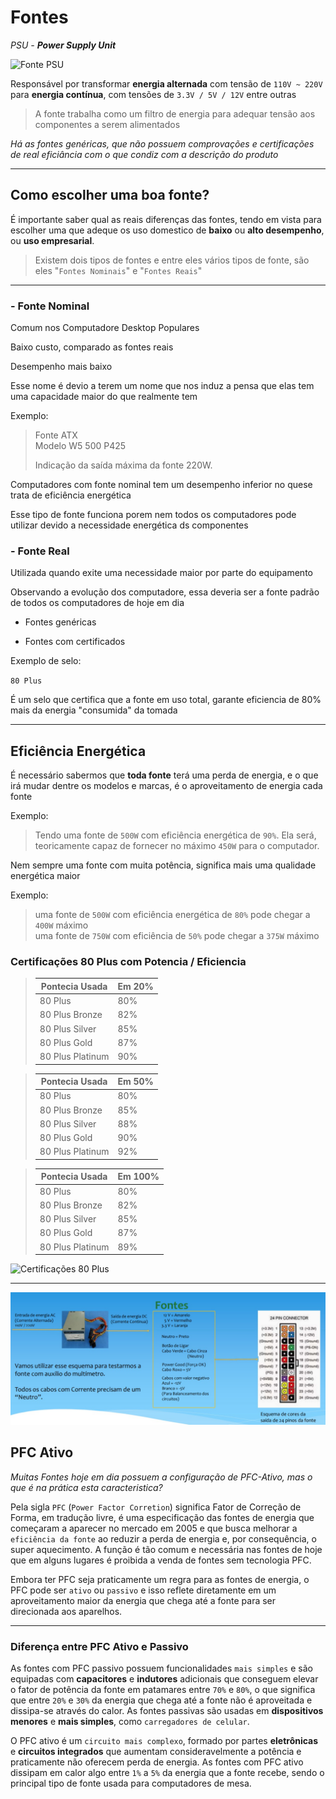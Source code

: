 # Fontes

*PSU - **Power Supply Unit***

![Fonte PSU](https://cdn.mos.cms.futurecdn.net/7ME636bQNGEGGrg5qEtWrK.jpg)

Responsável por transformar **energia alternada** com tensão de ``110V ~ 220V`` para **energia contínua**, com tensões de `3.3V / 5V / 12V` entre outras

> A fonte trabalha como um filtro de energia para adequar tensão aos componentes a serem alimentados

<em> Há as fontes genéricas, que não possuem comprovações e certificações de real eficiância com o que condiz com a descrição do produto</em>

---

## Como escolher uma boa fonte?

É importante saber qual as reais diferenças das fontes, tendo em vista para escolher uma que adeque os uso domestico de **baixo** ou **alto desempenho**, ou **uso empresarial**.

> Existem dois tipos de fontes e entre eles vários tipos de fonte, são eles "`Fontes Nominais`" e "`Fontes Reais`"

---

### - Fonte Nominal

  Comum nos Computadore Desktop Populares

  Baixo custo, comparado as fontes reais

  Desempenho mais baixo

Esse nome é devio a terem um nome que nos induz a pensa que elas tem uma capacidade maior do que realmente tem

Exemplo:

> Fonte ATX <br>
> Modelo W5 500 P425
> 
> Indicação da saída máxima da fonte 220W.

Computadores com fonte nominal tem um desempenho inferior no quese trata de eficiência energética

Esse tipo de fonte funciona porem nem todos os computadores pode utilizar devido a necessidade energética ds componentes

### - Fonte Real

Utilizada quando exite uma necessidade maior por parte do equipamento

Observando a evolução dos computadore, essa deveria ser a fonte padrão de todos os computadores de hoje em dia

- Fontes genéricas


- Fontes com certificados

Exemplo de selo:

``80 Plus``

É um selo que certifica que a fonte em uso total, garante eficiencia de 80% mais da energia "consumida" da tomada

---

## Eficiência Energética

É necessário sabermos que **toda fonte** terá uma perda de energia, e o que irá mudar dentre os modelos e marcas, é o aproveitamento de energia cada fonte 

Exemplo:

> Tendo uma fonte de `500W` com eficiência energética de `90%`. Ela será, teoricamente capaz de fornecer no máximo `450W` para o computador.

Nem sempre uma fonte com muita potência, significa mais uma qualidade energética maior

Exemplo:

> uma fonte de `500W` com eficiência energética de `80%` pode chegar a `400W` máximo <br>uma fonte de `750W` com eficiência de `50%` pode chegar a `375W` máximo

### Certificações 80 Plus com Potencia / Eficiencia

> | Pontecia Usada | Em 20% |
> | --- | --- | 
> | 80 Plus | 80% |
> | 80 Plus Bronze | 82% |
> | 80 Plus Silver | 85% |
> | 80 Plus Gold | 87% |
> | 80 Plus Platinum | 90% |

> | Pontecia Usada | Em 50% |
> | --- | --- | 
> | 80 Plus | 80% |
> | 80 Plus Bronze | 85% |
> | 80 Plus Silver | 88% |
> | 80 Plus Gold | 90% |
> | 80 Plus Platinum | 92% |

> | Pontecia Usada | Em 100% |
> | --- | --- | 
> | 80 Plus | 80% |
> | 80 Plus Bronze | 82% |
> | 80 Plus Silver | 85% |
> | 80 Plus Gold | 87% |
> | 80 Plus Platinum | 89% |

![Certificações 80 Plus](https://www.maketecheasier.com/assets/uploads/2019/02/what-is-80-plus-specification-hero-2.jpg)

---

![Resumo de fonte](Fontes/fonte-resumida.jpeg)

## PFC Ativo

*Muitas Fontes hoje em dia possuem a configuração de PFC-Ativo, mas o que é na prática esta caracteristica?*

Pela sigla `PFC` (`Power Factor Corretion`) significa Fator de Correção de Forma, em tradução livre, é uma especificação das fontes de energia que começaram a aparecer no mercado em 2005 e que busca melhorar a `eficiência da fonte` ao reduzir a perda de energia e, por consequência, o super aquecimento. A função é tão comum e necessária nas fontes de hoje que em alguns lugares é proibida a venda de fontes sem tecnologia PFC.

Embora ter PFC seja praticamente um regra para as fontes de energia, o PFC pode ser `ativo` ou `passivo` e isso reflete diretamente em um aproveitamento maior da energia que chega até a fonte para ser direcionada aos aparelhos. 

---

### Diferença entre PFC Ativo e Passivo

As fontes com PFC passivo possuem funcionalidades `mais simples` e são equipadas com **capacitores** e **indutores** adicionais que conseguem elevar o fator de potência da fonte em patamares entre `70%` e `80%`, o que significa que entre `20%` e `30%` da energia que chega até a fonte não é aproveitada e dissipa-se através do calor. As fontes passivas são usadas em **dispositivos menores** e **mais simples**, como `carregadores de celular`. 

O PFC ativo é um `circuito mais complexo`, formado por partes **eletrônicas** e **circuitos integrados** que aumentam consideravelmente a potência e praticamente não oferecem perda de energia. As fontes com PFC ativo dissipam em calor algo entre `1%` a `5%` da energia que a fonte recebe, sendo o principal tipo de fonte usada para computadores de mesa. 